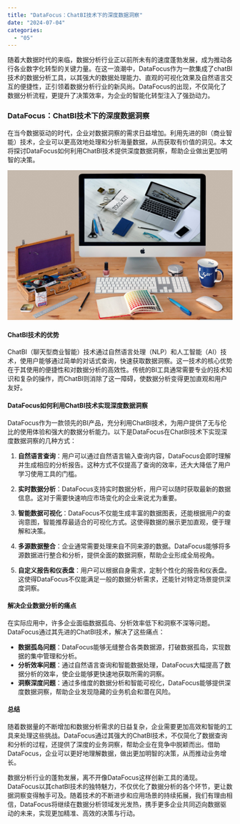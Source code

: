 ```yaml
---
title: "DataFocus：ChatBI技术下的深度数据洞察"
date: "2024-07-04"
categories: 
  - "05"
---
```


随着大数据时代的来临，数据分析行业正以前所未有的速度蓬勃发展，成为推动各行各业数字化转型的关键力量。在这一浪潮中，DataFocus作为一款集成了chatBI技术的数据分析工具，以其强大的数据处理能力、直观的可视化效果及自然语言交互的便捷性，正引领着数据分析行业的新风尚。DataFocus的出现，不仅简化了数据分析流程，更提升了决策效率，为企业的智能化转型注入了强劲动力。

### DataFocus：ChatBI技术下的深度数据洞察

在当今数据驱动的时代，企业对数据洞察的需求日益增加。利用先进的BI（商业智能）技术，企业可以更高效地处理和分析海量数据，从而获取有价值的洞见。本文将探讨DataFocus如何利用ChatBI技术提供深度数据洞察，帮助企业做出更加明智的决策。

![](images/1697699683-communication-2805785-scaled.jpg)

#### ChatBI技术的优势

ChatBI（聊天型商业智能）技术通过自然语言处理（NLP）和人工智能（AI）技术，使用户能够通过简单的对话式查询，快速获取数据洞察。这一技术的核心优势在于其使用的便捷性和对数据分析的高效性。传统的BI工具通常需要专业的技术知识和复杂的操作，而ChatBI则消除了这一障碍，使数据分析变得更加直观和用户友好。

#### DataFocus如何利用ChatBI技术实现深度数据洞察

DataFocus作为一款领先的BI产品，充分利用ChatBI技术，为用户提供了无与伦比的使用体验和强大的数据分析能力。以下是DataFocus在ChatBI技术下实现深度数据洞察的几种方式：

1. **自然语言查询**：用户可以通过自然语言输入查询内容，DataFocus会即时理解并生成相应的分析报告。这种方式不仅提高了查询的效率，还大大降低了用户学习使用工具的门槛。
    
2. **实时数据分析**：DataFocus支持实时数据分析，用户可以随时获取最新的数据信息。这对于需要快速响应市场变化的企业来说尤为重要。
    
3. **智能数据可视化**：DataFocus不仅能生成丰富的数据图表，还能根据用户的查询意图，智能推荐最适合的可视化方式。这使得数据的展示更加直观，便于理解和决策。
    
4. **多源数据整合**：企业通常需要处理来自不同来源的数据。DataFocus能够将多源数据进行整合和分析，提供全面的数据洞察，帮助企业形成全局视角。
    
5. **自定义报告和仪表盘**：用户可以根据自身需求，定制个性化的报告和仪表盘。这使得DataFocus不仅能满足一般的数据分析需求，还能针对特定场景提供深度洞察。
    

#### 解决企业数据分析的痛点

在实际应用中，许多企业面临数据孤岛、分析效率低下和洞察不深等问题。DataFocus通过其先进的ChatBI技术，解决了这些痛点：

- **数据孤岛问题**：DataFocus能够无缝整合各类数据源，打破数据孤岛，实现数据的集中管理和分析。
- **分析效率问题**：通过自然语言查询和智能数据处理，DataFocus大幅提高了数据分析的效率，使企业能够更快速地获取所需的洞察。
- **洞察深度问题**：通过多维度的数据分析和智能可视化，DataFocus能够提供深度数据洞察，帮助企业发现隐藏的业务机会和潜在风险。

#### 总结

随着数据量的不断增加和数据分析需求的日益复杂，企业需要更加高效和智能的工具来处理这些挑战。DataFocus通过其强大的ChatBI技术，不仅简化了数据查询和分析的过程，还提供了深度的业务洞察，帮助企业在竞争中脱颖而出。借助DataFocus，企业可以更好地理解数据，做出更加明智的决策，从而推动业务增长。

数据分析行业的蓬勃发展，离不开像DataFocus这样创新工具的涌现。DataFocus以其chatBI技术的独特魅力，不仅优化了数据分析的各个环节，更让数据洞察变得触手可及。随着技术的不断进步和应用场景的持续拓展，我们有理由相信，DataFocus将继续在数据分析领域发光发热，携手更多企业共同迈向数据驱动的未来，实现更加精准、高效的决策与行动。
